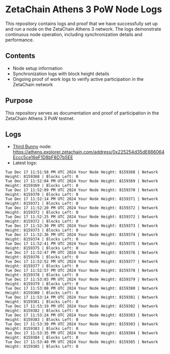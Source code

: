 # ZetaChain Athens 3 PoW Node Logs
This repository contains logs and proof that we have successfully set up and run a node on the ZetaChain Athens 3 network. The logs demonstrate continuous node operation, including synchronization details and performance.

## Contents
- Node setup information
- Synchronization logs with block height details
- Ongoing proof of work logs to verify active participation in the ZetaChain network

## Purpose
This repository serves as documentation and proof of participation in the ZetaChain Athens 3 PoW testnet.

## Logs

- [Third Bunny](https://thirdbunny.xyz/) node: https://athens.explorer.zetachain.com/address/0x225254d35dE666064Eccc5ce16eF1D8bF8D7b5EE
- Latest logs:
```
Tue Dec 17 11:51:58 PM UTC 2024 Your Node Height: 8159368 | Network Height: 8159368 | Blocks Left: 0
Tue Dec 17 11:52:04 PM UTC 2024 Your Node Height: 8159369 | Network Height: 8159369 | Blocks Left: 0
Tue Dec 17 11:52:09 PM UTC 2024 Your Node Height: 8159370 | Network Height: 8159370 | Blocks Left: 0
Tue Dec 17 11:52:14 PM UTC 2024 Your Node Height: 8159371 | Network Height: 8159371 | Blocks Left: 0
Tue Dec 17 11:52:20 PM UTC 2024 Your Node Height: 8159372 | Network Height: 8159372 | Blocks Left: 0
Tue Dec 17 11:52:25 PM UTC 2024 Your Node Height: 8159372 | Network Height: 8159372 | Blocks Left: 0
Tue Dec 17 11:52:30 PM UTC 2024 Your Node Height: 8159373 | Network Height: 8159373 | Blocks Left: 0
Tue Dec 17 11:52:36 PM UTC 2024 Your Node Height: 8159374 | Network Height: 8159374 | Blocks Left: 0
Tue Dec 17 11:52:41 PM UTC 2024 Your Node Height: 8159375 | Network Height: 8159375 | Blocks Left: 0
Tue Dec 17 11:52:47 PM UTC 2024 Your Node Height: 8159376 | Network Height: 8159376 | Blocks Left: 0
Tue Dec 17 11:52:52 PM UTC 2024 Your Node Height: 8159377 | Network Height: 8159377 | Blocks Left: 0
Tue Dec 17 11:52:57 PM UTC 2024 Your Node Height: 8159378 | Network Height: 8159378 | Blocks Left: 0
Tue Dec 17 11:53:03 PM UTC 2024 Your Node Height: 8159379 | Network Height: 8159379 | Blocks Left: 0
Tue Dec 17 11:53:08 PM UTC 2024 Your Node Height: 8159380 | Network Height: 8159380 | Blocks Left: 0
Tue Dec 17 11:53:14 PM UTC 2024 Your Node Height: 8159381 | Network Height: 8159381 | Blocks Left: 0
Tue Dec 17 11:53:19 PM UTC 2024 Your Node Height: 8159382 | Network Height: 8159382 | Blocks Left: 0
Tue Dec 17 11:53:24 PM UTC 2024 Your Node Height: 8159383 | Network Height: 8159383 | Blocks Left: 0
Tue Dec 17 11:53:30 PM UTC 2024 Your Node Height: 8159383 | Network Height: 8159383 | Blocks Left: 0
Tue Dec 17 11:53:35 PM UTC 2024 Your Node Height: 8159384 | Network Height: 8159384 | Blocks Left: 0
Tue Dec 17 11:53:40 PM UTC 2024 Your Node Height: 8159385 | Network Height: 8159385 | Blocks Left: 0
```
